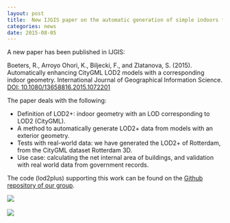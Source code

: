 ```yaml
---
layout: post
title:  New IJGIS paper on the automatic generation of simple indoors from CityGML LOD2 models
categories: news
date: 2015-08-05
---
```


A new paper has been published in IJGIS:

Boeters, R., Arroyo Ohori, K., Biljecki, F., and Zlatanova, S. (2015). Automatically enhancing CityGML LOD2 models with a corresponding indoor geometry. International Journal of Geographical Information Science.<br/>
<a href="http://doi.org/10.1080/13658816.2015.1072201">DOI: 10.1080/13658816.2015.1072201</a>

The paper deals with the following:

* Definition of LOD2+: indoor geometry with an LOD corresponding to LOD2 (CityGML).
* A method to automatically generate LOD2+ data from models with an exterior geometry.
* Tests with real-world data: we have generated the LOD2+ of Rotterdam, from the CityGML dataset Rotterdam 3D.
* Use case: calculating the net internal area of buildings, and validation with real world data from government records.


The code (lod2plus) supporting this work can be found on the <a href="https://github.com/tudelft3d/lod2plus">Github repository of our group</a>.


<img src="{{ site.baseurl }}/img/2015/lod2p-cover.png"/><br/><br/>
<img src="{{ site.baseurl }}/img/2015/lod2p-example.png"/><br/><br/>
